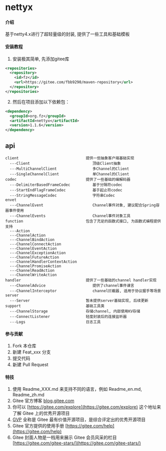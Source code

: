# nettyx

#### 介绍
基于netty4.x进行了超轻量级的封装, 提供了一些工具和基础模板

#### 安装教程
1. 安装极其简单, 先添加gitee库
```xml
<repositories>
  <repository>
    <id>fz</id>
    <url>https://gitee.com/fbb9290/maven-repository</url>
  </repository>
</repositories>
```

2. 然后在项目添加以下依赖包：
```xml
<dependency>
  <groupId>org.fz</groupId>
  <artifactId>nettyx</artifactId>
  <version>1.1.6</version>
</dependency>
```
## api
```
client                              提供一些抽象客户端基础实现
  ---Client                            顶级Client抽象
  ---MultiChannelClient                多Channel的Client 
  ---SingleChannelClient               单Channel的Client
codec                               提供了一些基础的编解码器
  ---DelimiterBasedFrameCodec          基于分隔符codec
  ---StartEndFlagFrameCodec            基于起止符codec
  ---StringMessageCodec                字符串Codec
envet
  ---ChannelEvent                      Channel事件对象, 建议配合Spring容器事件使用
  ---ChannelEvents                     Channel事件对象工具
function                            包含了充足的函数式接口, 为函数式编程提供支持                         
  ---Action                            
  ---ChannelAction                      
  ---ChannelBindAction
  ---ChannelConnectAction
  ---ChannelEventAction
  ---ChannelExceptionAction
  ---ChannelFutureAction
  ---ChannelHandlerContextAction
  ---ChannelPromiseAction
  ---ChannelReadAction
  ---ChannelWriteAction
handler                             提供了一些基础的channel handler实现
  ---ChannelAdvice                     提供了channel事件谏言  
  ---ChannelInterceptor                channel拦截器, 适用于协议握手等场景
server
  ---Server                         暂未提供server基础实现, 后续更新
support                             基础工具类
  ---ChannelStorage                 存储channel, 内部使用KV存储
  ---ConnectListener                轻度封装后的连接监听器
  ---Logs                           日志工具
```
#### 参与贡献

1.  Fork 本仓库
2.  新建 Feat_xxx 分支
3.  提交代码
4.  新建 Pull Request


#### 特技

1.  使用 Readme\_XXX.md 来支持不同的语言，例如 Readme\_en.md, Readme\_zh.md
2.  Gitee 官方博客 [blog.gitee.com](https://blog.gitee.com)
3.  你可以 [https://gitee.com/explore](https://gitee.com/explore) 这个地址来了解 Gitee 上的优秀开源项目
4.  [GVP](https://gitee.com/gvp) 全称是 Gitee 最有价值开源项目，是综合评定出的优秀开源项目
5.  Gitee 官方提供的使用手册 [https://gitee.com/help](https://gitee.com/help)
6.  Gitee 封面人物是一档用来展示 Gitee 会员风采的栏目 [https://gitee.com/gitee-stars/](https://gitee.com/gitee-stars/)
